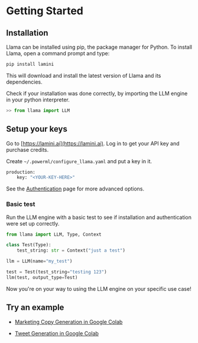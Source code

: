 # Getting Started

## Installation

Llama can be installed using pip, the package manager for Python. To install Llama, open a command prompt and type:

```sh
pip install lamini
```

This will download and install the latest version of Llama and its dependencies.

Check if your installation was done correctly, by importing the LLM engine in your python interpreter.

```python
>> from llama import LLM
```

## Setup your keys

Go to [https://lamini.ai](https://lamini.ai). Log in to get your API key and purchase credits.

Create `~/.powerml/configure_llama.yaml` and put a key in it.

```sh
production:
    key: "<YOUR-KEY-HERE>"
```

See the [Authentication](/auth) page for more advanced options.

### Basic test

Run the LLM engine with a basic test to see if installation and authentication were set up correctly.

```python
from llama import LLM, Type, Context

class Test(Type):
    test_string: str = Context("just a test")

llm = LLM(name="my_test")

test = Test(test_string="testing 123")
llm(test, output_type=Test)
```

Now you're on your way to using the LLM engine on your specific use case!

## Try an example

-   [Marketing Copy Generation in Google Colab](https://colab.research.google.com/drive/1Ij5xATu0DDtQNimvhzxyP--ttPO-TFES)

-   [Tweet Generation in Google Colab](https://powerml.co/tweet)
